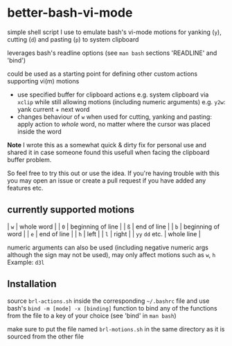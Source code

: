 # better-bash-vi-mode

simple shell script I use to emulate bash's vi-mode motions for yanking (`y`), cutting (`d`)
and pasting (`p`) to system clipboard

leverages bash's readline options (see `man bash` sections 'READLINE' and 'bind')

could be used as a starting point for defining other custom actions supporting
vi(m) motions

- use specified buffer for clipboard actions e.g. system clipboard via `xclip` while
still allowing motions (including numeric arguments) e.g. `y2w`: yank current + next word
- changes behaviour of `w` when used for cutting, yanking and pasting:
apply action to _whole_ word, no matter where the cursor was placed inside the word

**Note** I wrote this as a somewhat quick & dirty fix for personal use and shared it
in case someone found this usefull when facing the clipboard buffer problem.

So feel free to try this out or use the idea. If you're having trouble with this
you may open an issue or create a pull request if you have added any features etc.


## currently supported motions

| `w` | whole word |
| `0` | beginning of line |
| `ß` | end of line |
| `b` | beginning of word |
| `e` | end of line |
| `h` | left |
| `l` | right |
| `yy` `dd` etc. |  whole line |

numeric arguments can also be used (including negative numeric args although the
sign may not be used), may only affect motions such as `w`, `h`
Example: `d3l`

## Installation

source `brl-actions.sh` inside the corresponding `~/.bashrc` file and
use bash's `bind -m [mode] -x [binding]` function to bind any of the functions from
the file to a key of your choice (see 'bind' in `man bash`)

make sure to put the file named `brl-motions.sh` in the same directory as it is
sourced from the other file
